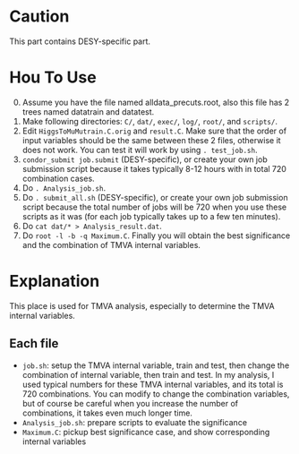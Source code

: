 # Caution
This part contains DESY-specific part.

# Hou To Use
0. Assume you have the file named alldata_precuts.root, also this file has 2 trees named datatrain and datatest.
1. Make following directories: `C/`, `dat/`, `exec/`, `log/`, `root/`, and `scripts/`.
2. Edit `HiggsToMuMutrain.C.orig` and `result.C`. Make sure that the order of input variables should be the same between these 2 files, otherwise it does not work. You can test it will work by using `. test_job.sh`.
3. `condor_submit job.submit` (DESY-specific), or create your own job submission script because it takes typically 8-12 hours with in total 720 combination cases.
4. Do `. Analysis_job.sh`.
5. Do `. submit_all.sh` (DESY-specific), or create your own job submission script because the total number of jobs will be 720 when you use these scripts as it was (for each job typically takes up to a few ten minutes).
6. Do `cat dat/* > Analysis_result.dat`.
7. Do `root -l -b -q Maximum.C`. Finally you will obtain the best significance and the combination of TMVA internal variables.

# Explanation
This place is used for TMVA analysis, especially to determine the TMVA internal variables.

## Each file
- `job.sh`: setup the TMVA internal variable, train and test, then change the combination of internal variable, then train and test. In my analysis, I used typical numbers for these TMVA internal variables, and its total is 720 combinations. You can modify to change the combination variables, but of course be careful when you increase the number of combinations, it takes even much longer time.
- `Analysis_job.sh`: prepare scripts to evaluate the significance
- `Maximum.C`: pickup best significance case, and show corresponding internal variables
